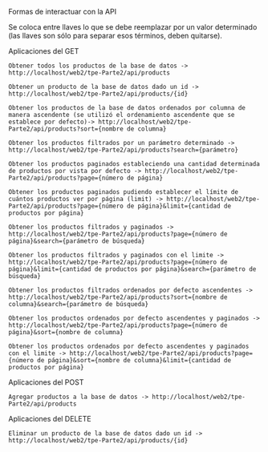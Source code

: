 Formas de interactuar con la API

Se coloca entre llaves lo que se debe reemplazar por un valor determinado (las llaves son sólo para separar esos términos, deben quitarse).

Aplicaciones del GET

    Obtener todos los productos de la base de datos -> http://localhost/web2/tpe-Parte2/api/products

    Obtener un producto de la base de datos dado un id -> http://localhost/web2/tpe-Parte2/api/products/{id}

    Obtener los productos de la base de datos ordenados por columna de manera ascendente (se utilizó el ordenamiento ascendente que se establece por defecto)-> http://localhost/web2/tpe-Parte2/api/products?sort={nombre de columna}

    Obtener los productos filtrados por un parámetro determinado -> http://localhost/web2/tpe-Parte2/api/products?search={parámetro}

    Obtener los productos paginados estableciendo una cantidad determinada de productos por vista por defecto -> http://localhost/web2/tpe-Parte2/api/products?page={número de página}

    Obtener los productos paginados pudiendo establecer el límite de cuántos productos ver por página (limit) -> http://localhost/web2/tpe-Parte2/api/products?page={número de página}&limit={cantidad de productos por página}

    Obtener los productos filtrados y paginados -> http://localhost/web2/tpe-Parte2/api/products?page={número de página}&search={parámetro de búsqueda}

    Obtener los productos filtrados y paginados con el limite -> http://localhost/web2/tpe-Parte2/api/products?page={número de página}&limit={cantidad de productos por página}&search={parámetro de búsqueda}

    Obtener los productos filtrados ordenados por defecto ascendentes -> http://localhost/web2/tpe-Parte2/api/products?sort={nombre de columna}&search={parámetro de búsqueda}

    Obtener los productos ordenados por defecto ascendentes y paginados -> http://localhost/web2/tpe-Parte2/api/products?page={número de página}&sort={nombre de columna}

    Obtener los productos ordenados por defecto ascendentes y paginados con el limite -> http://localhost/web2/tpe-Parte2/api/products?page={número de página}&sort={nombre de columna}&limit={cantidad de productos por página}

Aplicaciones del POST

    Agregar productos a la base de datos -> http://localhost/web2/tpe-Parte2/api/products

Aplicaciones del DELETE

    Eliminar un producto de la base de datos dado un id -> http://localhost/web2/tpe-Parte2/api/products/{id}

